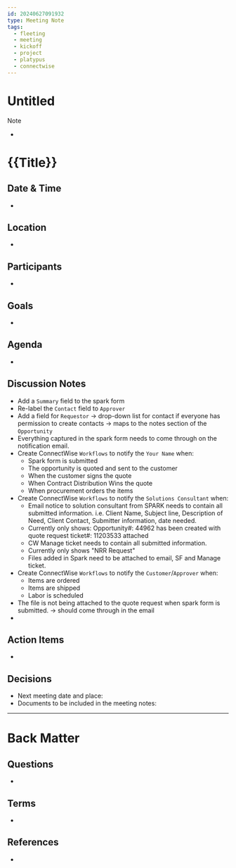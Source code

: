 ```yaml
---
id: 20240627091932
type: Meeting Note
tags:
  - fleeting
  - meeting
  - kickoff
  - project
  - platypus
  - connectwise
---
```

# Untitled

> [!Note]
> - 
# {{Title}}

<!-- Main content of my thoughts really -->

## Date & Time
<!-- With starting and ending times -->
- 

## Location
<!-- Physical location or links to online meeting (Zoom, MS Teams, Miro etc.) -->
- 

## Participants
<!-- List of meeting participants using linked names -->
- 

## Goals
<!-- What we want to achieve in this meeting -->
- 

## Agenda 
<!-- What, who & duration planned in advance -->
- 

## Discussion Notes
<!-- Cover discussion topics -->
- Add a `Summary` field to the spark form
- Re-label the `Contact` field to `Approver`
- Add a field for `Requestor` -> drop-down list for contact if everyone has permission to create contacts -> maps to the notes section of the `Opportunity`
- Everything captured in the spark form needs to come through on the notification email.
- Create ConnectWise `Workflows` to notify the `Your Name` when:
	- Spark form is submitted 
	- The opportunity is quoted and sent to the customer
	- When the customer signs the quote
	- When Contract Distribution Wins the quote
	- When procurement orders the items
- Create ConnectWise `Workflows` to notify the `Solutions Consultant` when:
	- Email notice to solution consultant from SPARK needs to contain all submitted information. i.e. Client Name, Subject line, Description of Need, Client Contact, Submitter information, date needed. 
	- Currently only shows: Opportunity#: 44962 has been created with quote request ticket#: 11203533 attached 
	- CW Manage ticket needs to contain all submitted information. 
	- Currently only shows "NRR Request" 
	- Files added in Spark need to be attached to email, SF and Manage ticket.
- Create ConnectWise `Workflows` to notify the `Customer`/`Approver` when:
	- Items are ordered
	- Items are shipped 
    - Labor is scheduled
- The file is not being attached to the quote request when spark form is submitted. -> should come through in the email
- 
## Action Items
<!-- Add tasks, task owners and due dates -->
- 

## Decisions
<!-- Record of decisions you make in this meeting -->
- Next meeting date and place: 
- Documents to be included in the meeting notes:


---
# Back Matter
## Questions
<!-- What remains for you to consider? --> 
- 

## Terms
<!-- Links to definition pages -->
- 

## References
<!-- Links to pages not referenced in the content -->
- 